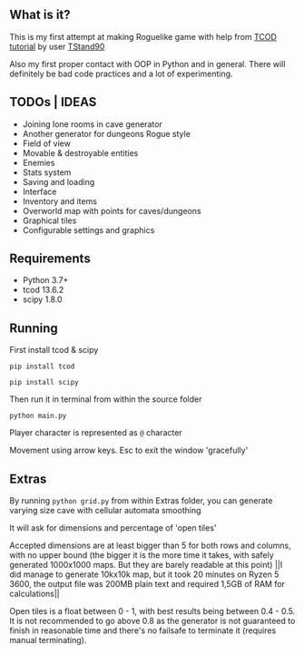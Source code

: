 ## What is it?

This is my first attempt at making Roguelike game with help from [TCOD tutorial](http://https://www.rogueliketutorials.com/tutorials/tcod/v2/ "TCOD") by user [TStand90](https://github.com/TStand90 "TStand90 on GitHub")

Also my first proper contact with OOP in Python and in general.
There will definitely be bad code practices and a lot of experimenting.

## TODOs | IDEAS
- Joining lone rooms in cave generator
- Another generator for dungeons Rogue style 
- Field of view
- Movable & destroyable entities
- Enemies
- Stats system
- Saving and loading
- Interface
- Inventory and items
- Overworld map with points for caves/dungeons
- Graphical tiles
- Configurable settings and graphics

## Requirements
- Python 3.7+
- tcod 13.6.2
- scipy 1.8.0

## Running
First install tcod & scipy

`pip install tcod`

`pip install scipy`

Then run it in terminal from within the source folder

`python main.py`

Player character is represented as `@` character

Movement using arrow keys. Esc to exit the window 'gracefully'

## Extras

By running `python grid.py` from within Extras folder, you can generate varying size cave with cellular automata smoothing

It will ask for dimensions and percentage of 'open tiles'

Accepted dimensions are at least bigger than 5 for both rows and columns, with no upper bound (the bigger it is the more time it takes, with safely generated 1000x1000 maps. But they are barely readable at this point) ||I did manage to generate 10kx10k map, but it took 20 minutes on Ryzen 5 3600, the output file was 200MB plain text and required 1,5GB of RAM for calculations||

Open tiles is a float between 0 - 1, with best results being between 0.4 - 0.5. It is not recommended to go above 0.8 as the generator is not guaranteed to finish in reasonable time and there's no failsafe to terminate it (requires manual terminating).